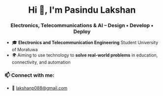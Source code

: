 <h1 align="center">Hi 👋, I'm Pasindu Lakshan</h1>
<h3 align="center">Electronics, Telecommunications & AI – Design • Develop • Deploy</h3>

- 🎓 <strong>Electronics and Telecommunication Engineering</strong> Student University of Moratuwa  
- 🌍 Aiming to use technology to <strong>solve real-world problems</strong> in education, connectivity, and automation

<h3 align="left">📫 Connect with me:</h3>
<ul>
  <li>📧 <a href="mailto:lakshanp088@gmail.com">lakshanp088@gmail.com</a></li>
</ul>
